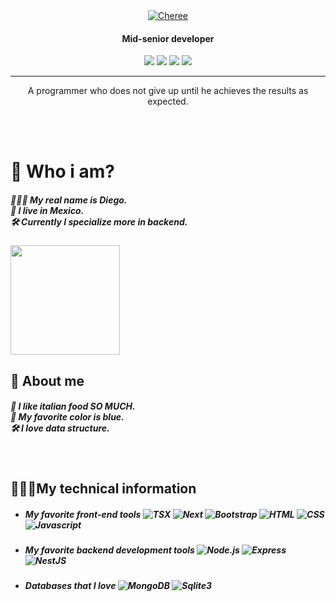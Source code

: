 <div align="center">
<a href=""><img src="https://i.ibb.co/72xGNjG/logo-cheree.png" alt="Cheree"></img></a><h4>Mid-senior developer</h4><a href="https://www.microsoft.com/software-download/windows11"><img src="https://img.shields.io/badge/Windows-0078D6?style=for-the-badge&logo=windows&logoColor=white"/></a> <a href="https://www.android.com/android-12/"><img src="https://img.shields.io/badge/Android-3DDC84?style=for-the-badge&logo=android&logoColor=white" /></a> <a href="https://www.linux.org/pages/download/"><img src="https://img.shields.io/badge/Linux-FCC624?style=for-the-badge&logo=linux&logoColor=black" /></a> <a href="https://support.apple.com/downloads"><img src="https://img.shields.io/badge/mac%20os-000000?style=for-the-badge&logo=apple&logoColor=white"/></a>
</div>

---

<p align="center"> A programmer who does not give up until he achieves the results as expected.<br></p>
<br>
<br>
<h1>
  🌹 Who i am?
</h1>
<h5>
  🧑🏿‍🦲 My real name is Diego. <br>
  🌮 I live in Mexico.<br>
  🛠️ Currently I specialize more in backend. <br>
  
</h5>
<a href="https://discord.com/users/852588734104469535">
<img src="https://lanyard-profile-readme.vercel.app/api/852588734104469535?animated=true" height=175px/>
  </a>
 <br>
<h2> 🍊 About me </h2>
<h5>
  🍝 I like italian food SO MUCH. <br>
  🔵 My favorite color is blue. <br>
  🛠️ I love data structure.
</h5>

<br>
<h2>🧑🏿‍💻My technical information </h2>

 - ##### My favorite front-end tools **![TSX](https://img.shields.io/badge/-tsx-black?&logo=react) ![Next](https://img.shields.io/badge/-Next.js-black?&logo=next.js) ![Bootstrap](https://img.shields.io/badge/-Bootstrap-black?&logo=bootstrap) ![HTML](https://img.shields.io/badge/-HTML-black?&logo=html5) ![CSS](https://img.shields.io/badge/-CSS-black?&logo=css3) ![Javascript](https://img.shields.io/badge/-Javascript-black?&logo=javascript)**
 - ##### My favorite backend development tools **![Node.js](https://img.shields.io/badge/-Node.js-black?&logo=node.js) ![Express](https://img.shields.io/badge/-Express-black?&logo=express)** ![NestJS](https://img.shields.io/badge/-Nest.js-black?&logo=nestjs)
 - ##### Databases that I love **![MongoDB](https://img.shields.io/badge/-MongoDB-black?&logo=mongodb)** **![Sqlite3](https://img.shields.io/badge/-SQLite3-black?&logo=sqlite)**


